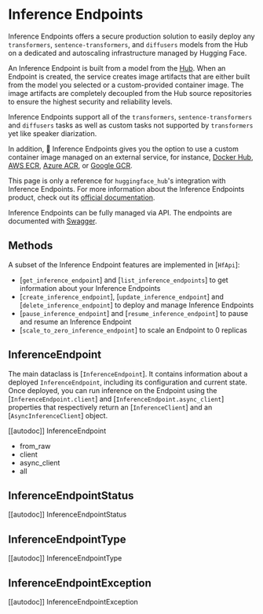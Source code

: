# Inference Endpoints

Inference Endpoints offers a secure production solution to easily deploy any `transformers`, `sentence-transformers`, and `diffusers` models from the Hub on a dedicated and autoscaling infrastructure managed by Hugging Face.

An Inference Endpoint is built from a model from the [Hub](https://huggingface.co/models). When an Endpoint is created, the service creates image artifacts that are either built from the model you selected or a custom-provided container image. The image artifacts are completely decoupled from the Hub source repositories to ensure the highest security and reliability levels.

Inference Endpoints support all of the `transformers`, `sentence-transformers` and `diffusers` tasks as well as custom tasks not supported by `transformers` yet like speaker diarization.

In addition, 🤗 Inference Endpoints gives you the option to use a custom container image managed on an external service, for instance, [Docker Hub](https://hub.docker.com/), [AWS ECR](https://aws.amazon.com/fr/ecr/?nc1=h_ls), [Azure ACR](https://azure.microsoft.com/de-de/products/container-registry/), or [Google GCR](https://cloud.google.com/artifact-registry?hl=de).

<Tip>

This page is only a reference for `huggingface_hub`'s integration with Inference Endpoints. For more information about the Inference Endpoints product, check out its [official documentation](https://huggingface.co/docs/inference-endpoints/index).

</Tip>

Inference Endpoints can be fully managed via API. The endpoints are documented with [Swagger](https://api.endpoints.huggingface.cloud/).

## Methods

A subset of the Inference Endpoint features are implemented in [`HfApi`]:

- [`get_inference_endpoint`] and [`list_inference_endpoints`] to get information about your Inference Endpoints
- [`create_inference_endpoint`], [`update_inference_endpoint`] and [`delete_inference_endpoint`] to deploy and manage Inference Endpoints
- [`pause_inference_endpoint`] and [`resume_inference_endpoint`] to pause and resume an Inference Endpoint
- [`scale_to_zero_inference_endpoint`] to scale an Endpoint to 0 replicas

## InferenceEndpoint

The main dataclass is [`InferenceEndpoint`]. It contains information about a deployed `InferenceEndpoint`, including its configuration and current state. Once deployed, you can run inference on the Endpoint using the  [`InferenceEndpoint.client`] and [`InferenceEndpoint.async_client`] properties that respectively return an [`InferenceClient`] and an [`AsyncInferenceClient`] object.

[[autodoc]] InferenceEndpoint
  - from_raw
  - client
  - async_client
  - all

## InferenceEndpointStatus

[[autodoc]] InferenceEndpointStatus

## InferenceEndpointType

[[autodoc]] InferenceEndpointType

## InferenceEndpointException

[[autodoc]] InferenceEndpointException